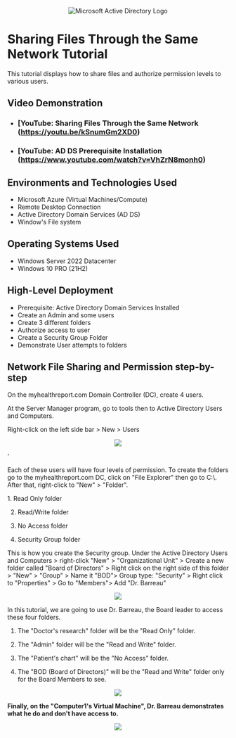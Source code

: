 
<p align="center">
<img src="https://i.imgur.com/pU5A58S.png" alt="Microsoft Active Directory Logo"/>
</p>

<h1>Sharing Files Through the Same Network Tutorial</h1>
This tutorial displays how to share files and authorize permission levels to various users.<br />


<h2>Video Demonstration</h2>

- ### [YouTube: Sharing Files Through the Same Network (https://youtu.be/kSnumGm2XD0)
- ### [YouTube: AD DS Prerequisite Installation (https://www.youtube.com/watch?v=VhZrN8monh0)

<h2>Environments and Technologies Used</h2>

- Microsoft Azure (Virtual Machines/Compute)
- Remote Desktop Connection
- Active Directory Domain Services (AD DS)
- Window's File system

<h2>Operating Systems Used </h2>

- Windows Server 2022 Datacenter 
- Windows 10 PRO (21H2)

<h2>High-Level Deployment</h2>

- Prerequisite: Active Directory Domain Services Installed
- Create an Admin and some users
- Create 3 different folders
- Authorize access to user
- Create a Security Group Folder
- Demonstrate User attempts to folders


<h2>Network File Sharing and Permission step-by-step</h2>


<p> On the myhealthreport.com Domain Controller (DC), create 4 users.
  <p> At the Server Manager program, go to tools then to Active Directory Users and Computers.
     <p> Right-click on the left side bar > New > Users

<p align=center><img src="https://user-images.githubusercontent.com/121436228/222591834-3b6ff2ec-8344-42f1-a83a-36d84cbeab22.png"></p>
'
<p> Each of these users will have four levels of permission. To create the folders go to the myhealthreport.com DC, click on "File Explorer" then go to C:\. After that, right-click to "New" > "Folder". </p>
  1. Read Only folder
  
  2. Read/Write folder
   
  3. No Access folder
  
  4. Security Group folder 
  
  <p>This is how you create the Security group.  
  Under the Active Directory Users and Computers > right-click "New" > "Organizational Unit" > 
  Create a new folder called "Board of Directors" > Right click on the right side of this folder > 
  "New" > "Group" > Name it "BOD"> Group type: "Security" > Right click to "Properties" > 
  Go to "Members"> Add "Dr. Barreau" </p>

<p align=center><img src="https://user-images.githubusercontent.com/121436228/222591810-3ba848ec-033a-490b-bf2a-348ea7840793.png"></p>

<p>In this tutorial, we are going to use Dr. Barreau, the Board leader to access these four folders. 
  
  1. The "Doctor's research" folder will be the "Read Only" folder.
  
  2. The "Admin" folder will be the "Read and Write" folder.
  
  3. The "Patient's chart" will be the "No Access" folder.
  
  4. The "BOD (Board of Directors)" will be the "Read and Write" folder only for the Board Members to see.
  


<p align=center><img src="https://user-images.githubusercontent.com/121436228/222591788-26f7b906-4c21-4b8f-a57e-e6d116ea95fc.png"></p>

  
__Finally, on the "Computer1's Virtual Machine", Dr. Barreau demonstrates what he do and don't have access to.__


<p align=center><img src="https://user-images.githubusercontent.com/121436228/222591773-fddcad78-169f-4de2-aca4-821924edc1b4.png"></p>







